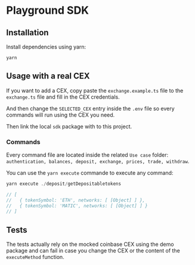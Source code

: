 # Playground SDK

## Installation

Install dependencies using yarn:

```
yarn
```

## Usage with a real CEX

If you want to add a CEX, copy paste the `exchange.example.ts` file to the `exchange.ts` file and fill in the CEX credentials.

And then change the `SELECTED_CEX` entry inside the `.env` file so every commands will run using the CEX you need.

Then link the local `sdk` package with to this project.

### Commands

Every command file are located inside the related `Use case` folder: `authentication, balances, deposit, exchange, prices, trade, withdraw`.

You can use the `yarn execute` commande to execute any command:

```js
yarn execute ./deposit/getDepositabletokens

// [
//   { tokenSymbol: 'ETH', networks: [ [Object] ] },
//   { tokenSymbol: 'MATIC', networks: [ [Object] ] }
// ]
```

## Tests

The tests actually rely on the mocked coinbase CEX using the demo package and can fail in case you change the CEX or the content of the `executeMethod` function.
